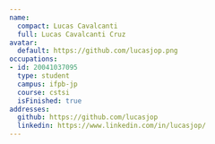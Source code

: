 ```yaml
---
name:
  compact: Lucas Cavalcanti
  full: Lucas Cavalcanti Cruz
avatar:
  default: https://github.com/lucasjop.png
occupations:
- id: 20041037095
  type: student
  campus: ifpb-jp
  course: cstsi
  isFinished: true
addresses:
  github: https://github.com/lucasjop
  linkedin: https://www.linkedin.com/in/lucasjop/
---
```

